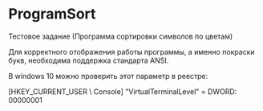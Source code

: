 # ProgramSort
Тестовое задание (Программа сортировки символов по цветам)

Для корректного отображения работы программы, а именно покраски букв,
необходима поддержка стандарта ANSI.

В windows 10 можно проверить этот параметр в реестре:

[HKEY_CURRENT_USER \ Console] "VirtualTerminalLevel" = DWORD: 00000001
